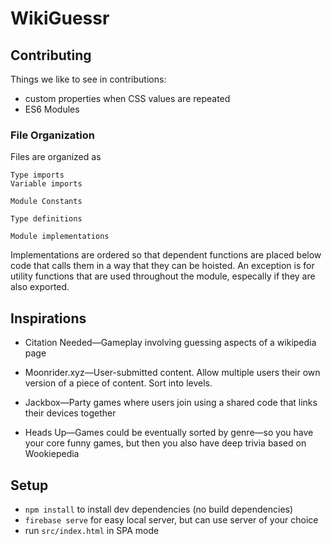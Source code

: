 # WikiGuessr

## Contributing

Things we like to see in contributions:

- custom properties when CSS values are repeated
- ES6 Modules

### File Organization

Files are organized as

```
Type imports
Variable imports

Module Constants

Type definitions

Module implementations
```

Implementations are ordered so that dependent functions are placed below code that calls them in a way that they can be hoisted. An exception is for utility functions that are used throughout the module, especally if they are also exported.

## Inspirations

- Citation Needed—Gameplay involving guessing aspects of a wikipedia page
- Moonrider.xyz—User-submitted content. Allow multiple users their own version of a piece of content. Sort into levels.

- Jackbox—Party games where users join using a shared code that links their devices together

- Heads Up—Games could be eventually sorted by genre—so you have your core funny games, but then you also have deep trivia based on Wookiepedia

## Setup

- `npm install` to install dev dependencies (no build dependencies)
- `firebase serve` for easy local server, but can use server of your choice
- run `src/index.html` in SPA mode
